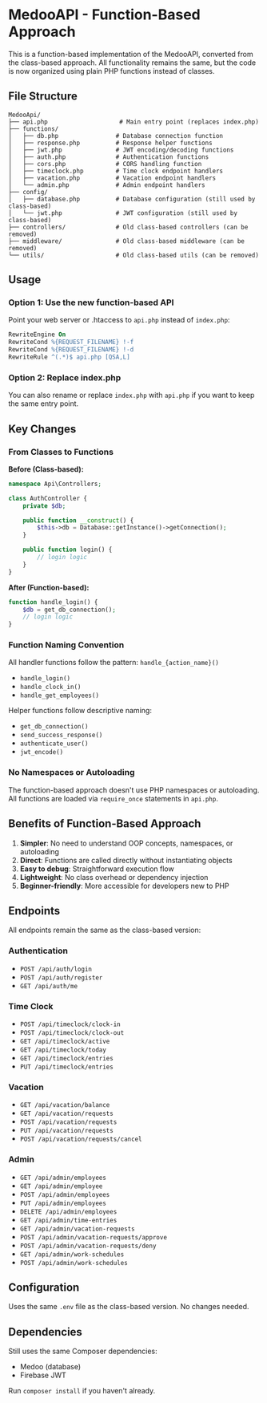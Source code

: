 # MedooAPI - Function-Based Approach

This is a function-based implementation of the MedooAPI, converted from the class-based approach. All functionality remains the same, but the code is now organized using plain PHP functions instead of classes.

## File Structure

```
MedooApi/
├── api.php                    # Main entry point (replaces index.php)
├── functions/
│   ├── db.php                # Database connection function
│   ├── response.php          # Response helper functions
│   ├── jwt.php               # JWT encoding/decoding functions
│   ├── auth.php              # Authentication functions
│   ├── cors.php              # CORS handling function
│   ├── timeclock.php         # Time clock endpoint handlers
│   ├── vacation.php          # Vacation endpoint handlers
│   └── admin.php             # Admin endpoint handlers
├── config/
│   ├── database.php          # Database configuration (still used by class-based)
│   └── jwt.php               # JWT configuration (still used by class-based)
├── controllers/              # Old class-based controllers (can be removed)
├── middleware/               # Old class-based middleware (can be removed)
└── utils/                    # Old class-based utils (can be removed)
```

## Usage

### Option 1: Use the new function-based API

Point your web server or .htaccess to `api.php` instead of `index.php`:

```apache
RewriteEngine On
RewriteCond %{REQUEST_FILENAME} !-f
RewriteCond %{REQUEST_FILENAME} !-d
RewriteRule ^(.*)$ api.php [QSA,L]
```

### Option 2: Replace index.php

You can also rename or replace `index.php` with `api.php` if you want to keep the same entry point.

## Key Changes

### From Classes to Functions

**Before (Class-based):**
```php
namespace Api\Controllers;

class AuthController {
    private $db;

    public function __construct() {
        $this->db = Database::getInstance()->getConnection();
    }

    public function login() {
        // login logic
    }
}
```

**After (Function-based):**
```php
function handle_login() {
    $db = get_db_connection();
    // login logic
}
```

### Function Naming Convention

All handler functions follow the pattern: `handle_{action_name}()`
- `handle_login()`
- `handle_clock_in()`
- `handle_get_employees()`

Helper functions follow descriptive naming:
- `get_db_connection()`
- `send_success_response()`
- `authenticate_user()`
- `jwt_encode()`

### No Namespaces or Autoloading

The function-based approach doesn't use PHP namespaces or autoloading. All functions are loaded via `require_once` statements in `api.php`.

## Benefits of Function-Based Approach

1. **Simpler**: No need to understand OOP concepts, namespaces, or autoloading
2. **Direct**: Functions are called directly without instantiating objects
3. **Easy to debug**: Straightforward execution flow
4. **Lightweight**: No class overhead or dependency injection
5. **Beginner-friendly**: More accessible for developers new to PHP

## Endpoints

All endpoints remain the same as the class-based version:

### Authentication
- `POST /api/auth/login`
- `POST /api/auth/register`
- `GET /api/auth/me`

### Time Clock
- `POST /api/timeclock/clock-in`
- `POST /api/timeclock/clock-out`
- `GET /api/timeclock/active`
- `GET /api/timeclock/today`
- `GET /api/timeclock/entries`
- `PUT /api/timeclock/entries`

### Vacation
- `GET /api/vacation/balance`
- `GET /api/vacation/requests`
- `POST /api/vacation/requests`
- `PUT /api/vacation/requests`
- `POST /api/vacation/requests/cancel`

### Admin
- `GET /api/admin/employees`
- `GET /api/admin/employee`
- `POST /api/admin/employees`
- `PUT /api/admin/employees`
- `DELETE /api/admin/employees`
- `GET /api/admin/time-entries`
- `GET /api/admin/vacation-requests`
- `POST /api/admin/vacation-requests/approve`
- `POST /api/admin/vacation-requests/deny`
- `GET /api/admin/work-schedules`
- `POST /api/admin/work-schedules`

## Configuration

Uses the same `.env` file as the class-based version. No changes needed.

## Dependencies

Still uses the same Composer dependencies:
- Medoo (database)
- Firebase JWT

Run `composer install` if you haven't already.
